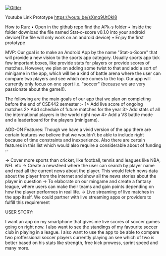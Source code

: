 

[![Gitter](https://badges.gitter.im/Join%20Chat.svg)](https://gitter.im/Stat-O-Score/Stat-O-Score_public?utm_source=badge&utm_medium=badge&utm_campaign=pr-badge&utm_content=badge)

Youtube Link Prototype
https://youtu.be/sXmq9UtOkI8

How to Run:
•	Open in the github repo find the APk-s folder
•	Inside the folder download the file named Stat-o-score v0.1.0 into your android device(The file will only work on an android device)
•	Enjoy the first prototype

MVP:
Our goal is to make an Android App by the name "Stat-o-Score" that will provide a new vision to the sports app category. Usually sports app tick few important boxes, like provide stats for players or provide scores of matches. However, we plan on adding some twist to that and add a sort of minigame in the app, which will be a kind of battle arena where the user can compare two players and see which one comes to the top. Our app will currently only focus on one sport i.e. "soccer" (because we are very passionate about the game!!).  

The following are the main goals of our app that we plan on completing before the end of CSE442 semester :-
1> Add live score of ongoing matches
2> Add schedule of future matches for the year
3> Add stats of all the international players in the world right now
4> Add a VS battle mode and a leaderboard for the players (minigame).

ADD-ON Features:
Though we have a vivid version of the app there are certain features we believe that we wouldn't be able to include right because of time constraints and inexperience. Also there are certain features in this list which would also require a considerable about of funding :-

-> Cover more sports than cricket, like football, tennis and leagues like NBA, NFL etc
-> Create a newsfeed where the user can search by player name and read all the current news about the player. This would fetch news data about the player from the internet and show all the news stories about the player in question
-> To elaborate on our mingame and create a fantasy league, where users can make their teams and gain points depending on how the player performes in real life.
-> Live streaming of live matches in the app itself. We could partner with live streaming apps or providers to fulfill this requirement  

USER STORY:

I want an app on my smartphone that gives me live scores of soccer games going on right now. I also want to see the standings of my favourite soccer club in playing in a league. I also want to use the app to be able to compare two proffessional soccer players currently playing an see which of two is better based on his stats like strength, free kick prowess, sprint speed and many more. 
